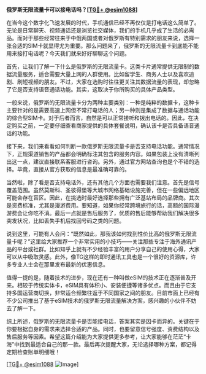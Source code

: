 **俄罗斯无限流量卡可以接电话吗？[[TG💪+ @esim1088](https://t.me/s/esim1088)]**

在当今这个数字化飞速发展的时代，手机通信已经不再仅仅是打电话这么简单了。无论是日常聊天、视频通话还是浏览社交媒体，我们的手机几乎成了生活的必需品。而对于那些经常往来于中俄两国或者对俄罗斯有特别需求的朋友来说，选择一张合适的SIM卡就显得尤为重要。那么问题来了，俄罗斯的无限流量卡到底能不能用来接打电话呢？今天我们就来好好聊聊这个问题。

首先，让我们了解一下什么是俄罗斯的无限流量卡。这类卡片通常提供无限制的数据流量服务，适合需要大量上网的人群使用。比如留学生、商务人士以及喜欢追剧、刷短视频的朋友。不过，大家在选购时往往更关注其数据流量的表现，却忽略了它是否支持语音通话功能。其实，这取决于你所购买的具体产品类型。

一般来说，俄罗斯的无限流量卡分为两种主要类别：一种是纯粹的数据卡，这种卡主要针对的是需要高速上网但不常打电话的人；另一种则是集成了数据与通话功能的综合型SIM卡。对于后者而言，自然是可以正常接听和拨出电话的。因此，在决定购买之前，一定要仔细查看商家提供的具体套餐说明，确认该卡是否具备语音通话的功能。

接下来，我们来看看如何判断一款俄罗斯无限流量卡是否支持电话功能。通常情况下，正规渠道销售的产品都会明确标注其包含的服务内容。如果包装上没有清晰列出这一点，建议直接联系客服进行咨询。另外，通过官方网站查询也是个不错的选择。毕竟，直接从官方获取的信息是最准确可靠的。

当然啦，除了看是否支持电话外，还有其他几个方面也需要我们注意。首先是信号覆盖范围。虽然莫斯科、圣彼得堡等大城市网络基础设施完善，但在一些偏远地区可能会存在盲区。因此，在挑选时最好选择那些拥有广泛基站布局的品牌商。其次是资费标准，尤其是漫游费用。要知道，如果你经常跨境旅行的话，高额的国际漫游费会让你吃不消。最后一点就是售后服务了，优质的售后能够帮助我们解决很多突发状况，比如丢失手机后找回号码之类的问题。

说到这里，可能有人会问：“既然如此，那我该如何找到性价比高的俄罗斯无限流量卡呢？”这里给大家推荐一个非常实用的小技巧——关注那些专注于海外通讯产品的平台或社群。比如知乎上就有不少经验丰富的用户分享自己的使用心得，大家可以从中吸取灵感。此外，像TG这样的即时通讯工具也是一个很好的资源库，许多专业人士会在那里发布最新的优惠信息。

值得一提的是，随着技术的进步，现在还有一种叫做eSIM的技术正在逐渐普及开来。相较于传统实体卡，eSIM具有体积小、安装便捷等诸多优点。而且由于它支持多国运营商切换，非常适合频繁往返于不同国家之间的朋友。目前市面上已经有不少公司推出了基于eSIM技术的俄罗斯无限流量解决方案，感兴趣的小伙伴不妨去了解一下。

综上所述，俄罗斯的无限流量卡是否能接电话，答案其实是因卡而异的。关键在于你要根据自身的需求来选择合适的产品。同时，也要留意信号强度、资费结构以及售后服务等因素。希望这篇介绍能为大家提供更多参考，让大家能够在茫茫“卡海”中找到最适合自己的那一款。最后再次提醒大家，无论选择哪种方案，都记得定期检查账单明细哦！

[[TG💪+ @esim1088](https://t.me/s/esim1088) ![Image](https://i.postimg.cc/4NQfJmqS/Snipaste-2025-05-13-00-14-12.png)]